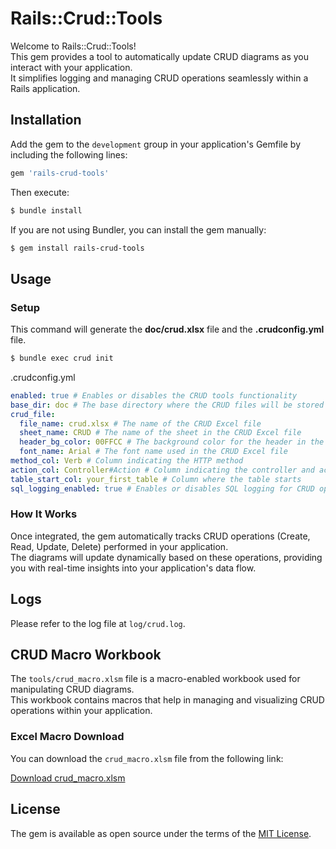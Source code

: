 # Rails::Crud::Tools

Welcome to Rails::Crud::Tools!   
This gem provides a tool to automatically update CRUD diagrams as you interact with your application.   
It simplifies logging and managing CRUD operations seamlessly within a Rails application.

## Installation

Add the gem to the `development` group in your application's Gemfile by including the following lines:

```ruby
gem 'rails-crud-tools'
```

Then execute:

```sh
$ bundle install
```

If you are not using Bundler, you can install the gem manually:

```sh
$ gem install rails-crud-tools
```

## Usage

### Setup
This command will generate the **doc/crud.xlsx** file and the **.crudconfig.yml** file.

```sh
$ bundle exec crud init
```

.crudconfig.yml
```yaml
enabled: true # Enables or disables the CRUD tools functionality
base_dir: doc # The base directory where the CRUD files will be stored
crud_file:
  file_name: crud.xlsx # The name of the CRUD Excel file
  sheet_name: CRUD # The name of the sheet in the CRUD Excel file
  header_bg_color: 00FFCC # The background color for the header in the CRUD Excel file
  font_name: Arial # The font name used in the CRUD Excel file
method_col: Verb # Column indicating the HTTP method
action_col: Controller#Action # Column indicating the controller and action
table_start_col: your_first_table # Column where the table starts
sql_logging_enabled: true # Enables or disables SQL logging for CRUD operations
```

### How It Works

Once integrated, the gem automatically tracks CRUD operations (Create, Read, Update, Delete) performed in your application.   
The diagrams will update dynamically based on these operations, providing you with real-time insights into your application's data flow.

## Logs

Please refer to the log file at `log/crud.log`.

## CRUD Macro Workbook

The `tools/crud_macro.xlsm` file is a macro-enabled workbook used for manipulating CRUD diagrams.  
This workbook contains macros that help in managing and visualizing CRUD operations within your application.

### Excel Macro Download

You can download the `crud_macro.xlsm` file from the following link:

[Download crud_macro.xlsm](https://github.com/YamabikoLab/rails-crud-tools/raw/main/tools/crud_macro.xlsm)

## License

The gem is available as open source under the terms of the [MIT License](https://opensource.org/licenses/MIT).


